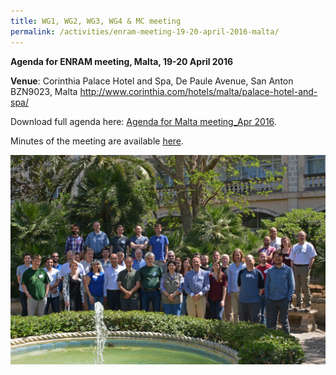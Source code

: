 ```yaml
---
title: WG1, WG2, WG3, WG4 & MC meeting
permalink: /activities/enram-meeting-19-20-april-2016-malta/
---
```


**Agenda for ENRAM meeting, Malta, 19-20 April 2016**

**Venue**: Corinthia Palace Hotel and Spa, De Paule Avenue, San Anton BZN9023, Malta <http://www.corinthia.com/hotels/malta/palace-hotel-and-spa/>

Download full agenda here: [Agenda for Malta meeting_Apr 2016](/assets/documents/Agenda-for-Malta-meeting_Apr-2016.pdf).

Minutes of the meeting are available [here](/assets/documents/ENRAM_Malta2016_04_MC-Minutes_09.06.16.pdf).

![group photo](/assets/images/COST-Malta-meeting_2105sm.jpg)
